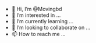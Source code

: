 - 👋 Hi, I’m @Movingbd
- 👀 I’m interested in ...
- 🌱 I’m currently learning ...
- 💞️ I’m looking to collaborate on ...
- 📫 How to reach me ...

<!---
Movingbd/Movingbd is a ✨ special ✨ repository because its `README.md` (this file) appears on your GitHub profile.
You can click the Preview link to take a look at your changes.
--->
